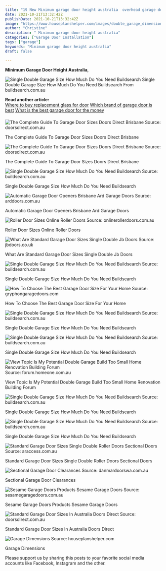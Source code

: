 ```yaml
---
title: "19 New Minimum garage door height australia  overhead garage door"
date: 2021-10-21T13:32:42Z
publishDate: 2021-10-21T13:32:42Z
image: "https://www.houseplanshelper.com/images/double_garage_dimensions_double_door.jpg"
author: "Christine"
description: " Minimum garage door height australia"
categories: ["Garage Door Installation"]
tags: ["garage"]
keywords: "Minimum garage door height australia"
draft: false

---
```

<!-- Head tag Code -->
**Minimum Garage Door Height Australia**, 

![Single Double Garage Size How Much Do You Need Buildsearch](https://buildsearch.com.au/wp-content/uploads/2018/08/minimum-Single-Garage-sizes-.jpg "Single Double Garage Size How Much Do You Need Buildsearch")
Single Double Garage Size How Much Do You Need Buildsearch From buildsearch.com.au

**Read another article:**  
[Where to buy replacement glass for door](/where-to-buy-replacement-glass-for-door/)
[Which brand of garage door is best](/which-brand-of-garage-door-is-best/)
[What is the best garage door for the money](/what-is-the-best-garage-door-for-the-money/)




### 

 


![The Complete Guide To Garage Door Sizes Doors Direct Brisbane](https://cdn-msaudoor.pressidium.com/wp-content/uploads/2016/03/Garage-Inside-Measurement.gif "The Complete Guide To Garage Door Sizes Doors Direct Brisbane")
Source: doorsdirect.com.au

The Complete Guide To Garage Door Sizes Doors Direct Brisbane  

![The Complete Guide To Garage Door Sizes Doors Direct Brisbane](https://cdn-msaudoor.pressidium.com/wp-content/uploads/2016/03/Tilt-doors-Seville-Evening-Haze-2-900x675.jpg "The Complete Guide To Garage Door Sizes Doors Direct Brisbane")
Source: doorsdirect.com.au

The Complete Guide To Garage Door Sizes Doors Direct Brisbane  

![Single Double Garage Size How Much Do You Need Buildsearch](https://buildsearch.com.au/wp-content/uploads/2018/08/Garage-Size-Guide.jpg "Single Double Garage Size How Much Do You Need Buildsearch")
Source: buildsearch.com.au

Single Double Garage Size How Much Do You Need Buildsearch  

![Automatic Garage Door Openers Brisbane Ard Garage Doors](https://www.arddoors.com.au/images/ar-1000-diagram.JPG "Automatic Garage Door Openers Brisbane Ard Garage Doors")
Source: arddoors.com.au

Automatic Garage Door Openers Brisbane Ard Garage Doors  

![Roller Door Sizes Online Roller Doors](http://www.onlinerollerdoors.com.au/uploads/7/2/0/3/7203835/1488628_orig.jpg "Roller Door Sizes Online Roller Doors")
Source: onlinerollerdoors.com.au

Roller Door Sizes Online Roller Doors  

![What Are Standard Garage Door Sizes Single Double Jb Doors](https://www.jbdoors.co.uk/wp-content/uploads/2019/02/JB-Doors-Garage-Door-Sizing-Double-Doors_16x7-300x164.jpg "What Are Standard Garage Door Sizes Single Double Jb Doors")
Source: jbdoors.co.uk

What Are Standard Garage Door Sizes Single Double Jb Doors  

![Single Double Garage Size How Much Do You Need Buildsearch](https://buildsearch.com.au/wp-content/uploads/2019/05/garage-size.jpg "Single Double Garage Size How Much Do You Need Buildsearch")
Source: buildsearch.com.au

Single Double Garage Size How Much Do You Need Buildsearch  

![How To Choose The Best Garage Door Size For Your Home](https://gryphongaragedoors.com/wp-content/uploads/2021/03/Garage-door-size-1024x634.jpg "How To Choose The Best Garage Door Size For Your Home")
Source: gryphongaragedoors.com

How To Choose The Best Garage Door Size For Your Home  

![Single Double Garage Size How Much Do You Need Buildsearch](https://buildsearch.com.au/wp-content/uploads/2018/08/minimum-garage-and-carport-sizes-1024x356.jpg "Single Double Garage Size How Much Do You Need Buildsearch")
Source: buildsearch.com.au

Single Double Garage Size How Much Do You Need Buildsearch  

![Single Double Garage Size How Much Do You Need Buildsearch](https://buildsearch.com.au/wp-content/uploads/2018/08/typical-double-garage-size1-.jpg "Single Double Garage Size How Much Do You Need Buildsearch")
Source: buildsearch.com.au

Single Double Garage Size How Much Do You Need Buildsearch  

![View Topic Is My Potential Double Garage Build Too Small Home Renovation Building Forum](https://forum.homeone.com.au/u/89639_1558964398.jpeg "View Topic Is My Potential Double Garage Build Too Small Home Renovation Building Forum")
Source: forum.homeone.com.au

View Topic Is My Potential Double Garage Build Too Small Home Renovation Building Forum  

![Single Double Garage Size How Much Do You Need Buildsearch](https://buildsearch.com.au/wp-content/uploads/2018/08/minimum-single-garage-and-carport-sizes.jpg "Single Double Garage Size How Much Do You Need Buildsearch")
Source: buildsearch.com.au

Single Double Garage Size How Much Do You Need Buildsearch  

![Single Double Garage Size How Much Do You Need Buildsearch](https://buildsearch.com.au/wp-content/uploads/2018/08/minimum-Single-Garage-sizes-.jpg "Single Double Garage Size How Much Do You Need Buildsearch")
Source: buildsearch.com.au

Single Double Garage Size How Much Do You Need Buildsearch  

![Standard Garage Door Sizes Single Double Roller Doors Sectional Doors](https://www.araccess.com.au/wp-content/uploads/2016/08/single-sectional-garage-door-sizes.jpg "Standard Garage Door Sizes Single Double Roller Doors Sectional Doors")
Source: araccess.com.au

Standard Garage Door Sizes Single Double Roller Doors Sectional Doors  

![Sectional Garage Door Clearances](https://www.danmardoorswa.com.au/wp-content/uploads/2015/06/Sectional-Doors-Clearances.png "Sectional Garage Door Clearances")
Source: danmardoorswa.com.au

Sectional Garage Door Clearances  

![Sesame Garage Doors Products Sesame Garage Doors](https://www.sesamegaragedoors.com.au/wp-content/uploads/2018/07/door-installation-specs.jpg "Sesame Garage Doors Products Sesame Garage Doors")
Source: sesamegaragedoors.com.au

Sesame Garage Doors Products Sesame Garage Doors  

![Standard Garage Door Sizes In Australia Doors Direct](https://www.doorsdirect.com.au/wp-content/uploads/2018/11/Custom-Aluminium-Sectional-in-Surfmist.jpg "Standard Garage Door Sizes In Australia Doors Direct")
Source: doorsdirect.com.au

Standard Garage Door Sizes In Australia Doors Direct  

![Garage Dimensions](https://www.houseplanshelper.com/images/double_garage_dimensions_double_door.jpg "Garage Dimensions")
Source: houseplanshelper.com

Garage Dimensions  

Please support us by sharing this posts to your favorite social media accounts like Facebook, Instagram and the other.

